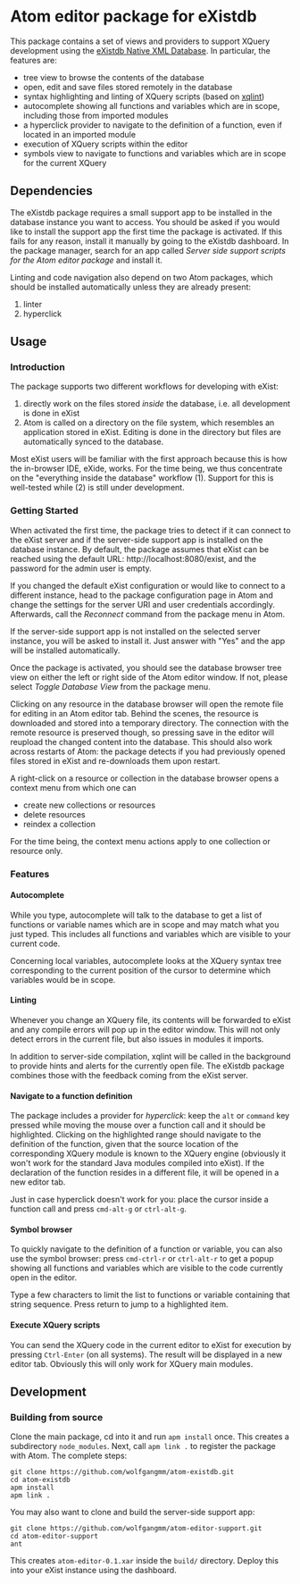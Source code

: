 # Atom editor package for eXistdb

This package contains a set of views and providers to support XQuery development using the [eXistdb Native XML Database](http://exist-db.org). In particular, the features are:

* tree view to browse the contents of the database
* open, edit and save files stored remotely in the database
* syntax highlighting and linting of XQuery scripts (based on [xqlint](https://github.com/wcandillon/xqlint))
* autocomplete showing all functions and variables which are in scope, including those from imported modules
* a hyperclick provider to navigate to the definition of a function, even if located in an imported module
* execution of XQuery scripts within the editor
* symbols view to navigate to functions and variables which are in scope for the current XQuery

## Dependencies

The eXistdb package requires a small support app to be installed in the database instance you want to access. You should be asked if you would like to install the support app the first time the package is activated. If this fails for any reason, install it manually by going to the eXistdb dashboard. In the package manager, search for an app called *Server side support scripts for the Atom editor package* and install it.

Linting and code navigation also depend on two Atom packages, which should be installed automatically unless they are already present:

1. linter
2. hyperclick

## Usage

### Introduction

The package supports two different workflows for developing with eXist:

1. directly work on the files stored *inside* the database, i.e. all development is done in eXist
2. Atom is called on a directory on the file system, which resembles an application stored in eXist. Editing is done in the directory but files are automatically synced to the database.

Most eXist users will be familiar with the first approach because this is how the in-browser IDE, eXide, works. For the time being, we thus concentrate on the "everything inside the database" workflow (1). Support for this is well-tested while (2) is still under development.

### Getting Started

When activated the first time, the package tries to detect if it can connect to the eXist server and if the server-side support app is installed on the database instance. By default, the package assumes that eXist can be reached using the default URL: http://localhost:8080/exist, and the password for the admin user is empty.

If you changed the default eXist configuration or would like to connect to a different instance, head to the package configuration page in Atom and change the settings for the server URI and user credentials accordingly. Afterwards, call the *Reconnect* command from the package menu in Atom.

If the server-side support app is not installed on the selected server instance, you will be asked to install it. Just answer with "Yes" and the app will be installed automatically.

Once the package is activated, you should see the database browser tree view on either the left or right side of the Atom editor window. If not, please select *Toggle Database View* from the package menu.

Clicking on any resource in the database browser will open the remote file for editing in an Atom editor tab. Behind the scenes, the resource is downloaded and stored into a temporary directory. The connection with the remote resource is preserved though, so pressing save in the editor will reupload the changed content into the database. This should also work across restarts of Atom: the package detects if you had previously opened files stored in eXist and re-downloads them upon restart.

A right-click on a resource or collection in the database browser opens a context menu from which one can

* create new collections or resources
* delete resources
* reindex a collection

For the time being, the context menu actions apply to one collection or resource only.

### Features

#### Autocomplete
While you type, autocomplete will talk to the database to get a list of functions or variable names which are in scope and may match what you just typed. This includes all functions and variables which are visible to your current code.

Concerning local variables, autocomplete looks at the XQuery syntax tree corresponding to the current position of the cursor to determine which variables would be in scope.

#### Linting
Whenever you change an XQuery file, its contents will be forwarded to eXist and any compile errors will pop up in the editor window. This will not only detect errors in the current file, but also issues in modules it imports.

In addition to server-side compilation, xqlint will be called in the background to provide hints and alerts for the currently open file. The eXistdb package combines those with the feedback coming from the eXist server.

#### Navigate to a function definition
The package includes a provider for *hyperclick*: keep the `alt` or `command` key pressed while moving the mouse over a function call and it should be highlighted. Clicking on the highlighted range should navigate to the definition of the function, given that the source location of the corresponding XQuery module is known to the XQuery engine (obviously it won't work for the standard Java modules compiled into eXist). If the declaration of the function resides in a different file, it will be opened in a new editor tab.

Just in case hyperclick doesn't work for you: place the cursor inside a function call and press `cmd-alt-g` or `ctrl-alt-g`.

#### Symbol browser
To quickly navigate to the definition of a function or variable, you can also use the symbol browser: press `cmd-ctrl-r` or `ctrl-alt-r` to get a popup showing all functions and variables which are visible to the code currently open in the editor.

Type a few characters to limit the list to functions or variable containing that string sequence. Press return to jump to a highlighted item.

#### Execute XQuery scripts
You can send the XQuery code in the current editor to eXist for execution by pressing `Ctrl-Enter` (on all systems). The result will be displayed in a new editor tab. Obviously this will only work for XQuery main modules.

## Development

### Building from source

Clone the main package, cd into it and run `apm install` once. This creates a subdirectory `node_modules`. Next, call `apm link .` to register the package with Atom. The complete steps:

```shell
git clone https://github.com/wolfgangmm/atom-existdb.git
cd atom-existdb
apm install
apm link .
```

You may also want to clone and build the server-side support app:

```shell
git clone https://github.com/wolfgangmm/atom-editor-support.git
cd atom-editor-support
ant
```

This creates `atom-editor-0.1.xar` inside the `build/` directory. Deploy this into your eXist instance using the dashboard.
